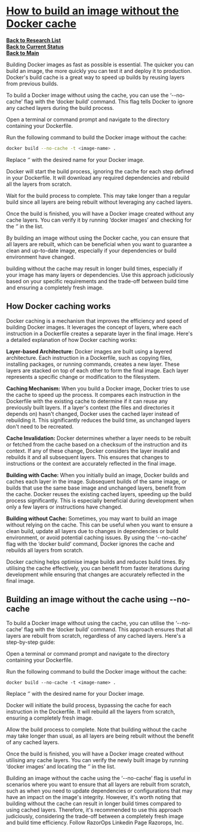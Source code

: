 # **[How to build an image without the Docker cache](https://www.linkedin.com/pulse/how-build-image-without-docker-cache-razorops/)**

**[Back to Research List](../../research_list.md)**\
**[Back to Current Status](../../../development/status/weekly/current_status.md)**\
**[Back to Main](../../../README.md)**

Building Docker images as fast as possible is essential. The quicker you can build an image, the more quickly you can test it and deploy it to production. Docker's build cache is a great way to speed up builds by reusing layers from previous builds.

To build a Docker image without using the cache, you can use the ‘--no-cache’ flag with the ‘docker build’ command. This flag tells Docker to ignore any cached layers during the build process.

Open a terminal or command prompt and navigate to the directory containing your Dockerfile.

Run the following command to build the Docker image without the cache:

```bash
docker build --no-cache -t <image-name> .
```

Replace ‘<image-name>’ with the desired name for your Docker image.

Docker will start the build process, ignoring the cache for each step defined in your Dockerfile. It will download any required dependencies and rebuild all the layers from scratch.

Wait for the build process to complete. This may take longer than a regular build since all layers are being rebuilt without leveraging any cached layers.

Once the build is finished, you will have a Docker image created without any cache layers. You can verify it by running ‘docker images’ and checking for the ‘<image-name>’ in the list.

By building an image without using the Docker cache, you can ensure that all layers are rebuilt, which can be beneficial when you want to guarantee a clean and up-to-date image, especially if your dependencies or build environment have changed.

building without the cache may result in longer build times, especially if your image has many layers or dependencies. Use this approach judiciously based on your specific requirements and the trade-off between build time and ensuring a completely fresh image.

## How Docker caching works

Docker caching is a mechanism that improves the efficiency and speed of building Docker images. It leverages the concept of layers, where each instruction in a Dockerfile creates a separate layer in the final image. Here's a detailed explanation of how Docker caching works:

**Layer-based Architecture:** Docker images are built using a layered architecture. Each instruction in a Dockerfile, such as copying files, installing packages, or running commands, creates a new layer. These layers are stacked on top of each other to form the final image. Each layer represents a specific change or modification to the filesystem.

**Caching Mechanism:** When you build a Docker image, Docker tries to use the cache to speed up the process. It compares each instruction in the Dockerfile with the existing cache to determine if it can reuse any previously built layers. If a layer's context (the files and directories it depends on) hasn't changed, Docker uses the cached layer instead of rebuilding it. This significantly reduces the build time, as unchanged layers don't need to be recreated.

**Cache Invalidation:** Docker determines whether a layer needs to be rebuilt or fetched from the cache based on a checksum of the instruction and its context. If any of these change, Docker considers the layer invalid and rebuilds it and all subsequent layers. This ensures that changes to instructions or the context are accurately reflected in the final image.

**Building with Cache:** When you initially build an image, Docker builds and caches each layer in the image. Subsequent builds of the same image, or builds that use the same base image and unchanged layers, benefit from the cache. Docker reuses the existing cached layers, speeding up the build process significantly. This is especially beneficial during development when only a few layers or instructions have changed.

**Building without Cache:** Sometimes, you may want to build an image without relying on the cache. This can be useful when you want to ensure a clean build, update all layers due to changes in dependencies or build environment, or avoid potential caching issues. By using the ‘--no-cache’ flag with the ‘docker build’ command, Docker ignores the cache and rebuilds all layers from scratch.

Docker caching helps optimise image builds and reduces build times. By utilising the cache effectively, you can benefit from faster iterations during development while ensuring that changes are accurately reflected in the final image.

## Building an image without the cache using --no-cache

To build a Docker image without using the cache, you can utilise the ‘--no-cache’ flag with the ‘docker build’ command. This approach ensures that all layers are rebuilt from scratch, regardless of any cached layers. Here's a step-by-step guide:

Open a terminal or command prompt and navigate to the directory containing your Dockerfile.

Run the following command to build the Docker image without the cache:

`docker build --no-cache -t <image-name> .`

Replace ‘<image-name>’ with the desired name for your Docker image.

Docker will initiate the build process, bypassing the cache for each instruction in the Dockerfile. It will rebuild all the layers from scratch, ensuring a completely fresh image.

Allow the build process to complete. Note that building without the cache may take longer than usual, as all layers are being rebuilt without the benefit of any cached layers.

Once the build is finished, you will have a Docker image created without utilising any cache layers. You can verify the newly built image by running ‘docker images’ and locating the ‘<image-name>’ in the list.

Building an image without the cache using the ‘--no-cache’ flag is useful in scenarios where you want to ensure that all layers are rebuilt from scratch, such as when you need to update dependencies or configurations that may have an impact on the image's integrity. However, it's worth noting that building without the cache can result in longer build times compared to using cached layers. Therefore, it's recommended to use this approach judiciously, considering the trade-off between a completely fresh image and build time efficiency. Follow RazorOps Linkedin Page Razorops, Inc.
